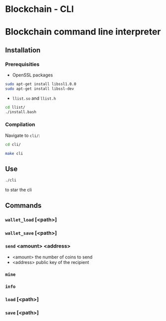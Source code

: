 # Blockchain - CLI

# Blockchain command line interpreter

## Installation


### Prerequisities
* OpenSSL packages 

```bash
sudo apt-get install libssl1.0.0
sudo apt-get install libssl-dev
```
* `llist.so` and `llist.h`
```bash
cd llist/
./install.bash
```

### Compilation
Navigate to `cli/`:
```bash
cd cli/
```
```bash
make cli
```

## Use
```bash
./cli
```
to star the cli


## Commands
### `wallet_load` \[\<path>\]

### `wallet_save` \[\<path>\]

### `send` \<amount> \<address>
  * \<amount> the number of coins to send
  * \<address> public key of the recipient
### `mine`
### `info`
### `load` \[\<path>\]
### `save` \[\<path>\]
